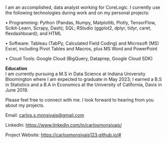 I am an accomplished, data analyst working for CoreLogic. I currently use the following technologies during work and on my personal projects:

• Programming: Python (Pandas, Numpy, Matplotlib, Plotly, TensorFlow, Scikit-Learn, Scrapy, Dash); SQL; RStudio (ggplot2, dplyr, tidyr, caret, flexdashboard); and HTML

• Software: Tableau (TabPy, Calculated Field Coding) and Microsoft (MS) Excel, including Pivot Tables and Macros, plus MS Word and PowerPoint

• Cloud Tools: Google Cloud (BigQuery, Dataprep, Google Cloud SDK)

<b>Education</b></br>
I am currently pursuing a M.S in Data Science at Indiana University Bloomington where I am expected to graduate in May 2023; I earned a B.S in Statistics and a B.A in Economics at the University of California, Davis in June 2019.

Please feel free to connect with me. I look forward to hearing from you about my projects.

Email: carlos.s.monsivais@gmail.com

LinkedIn: https://www.linkedin.com/in/carlosmonsivais/

Project Website: https://carlosmonsivais123.github.io/# 
